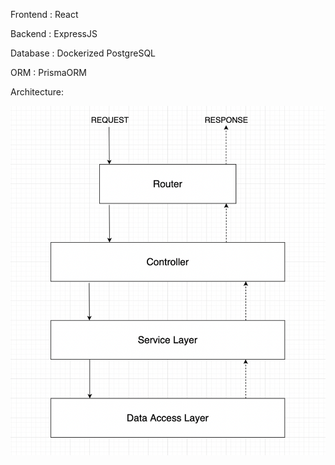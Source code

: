 Frontend : React

Backend : ExpressJS

Database : Dockerized PostgreSQL

ORM : PrismaORM

Architecture:

![Image Description](./Project/server/Backend_Architecture.png)
